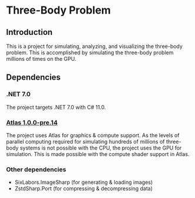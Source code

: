﻿# Three-Body Problem

## Introduction

This is a project for simulating, analyzing, and visualizing the three-body problem.
This is accomplished by simulating the three-body problem millions of times on the GPU.

## Dependencies

### .NET 7.0

The project targets .NET 7.0 with C# 11.0.

### [Atlas 1.0.0-pre.14](https://github.com/apeltsi/Atlas)

The project uses Atlas for graphics & compute support.
As the levels of parallel computing required for simulating hundreds of millions of three-body systems is not possible with the CPU,
the project uses the GPU for simulation. This is made possible with the compute shader support in Atlas.

### Other dependencies

- SixLabors.ImageSharp (for generating & loading images)
- ZstdSharp.Port (for compressing & decompressing data)
